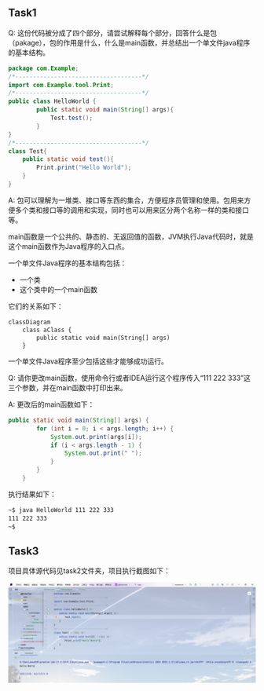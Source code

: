 ## Task1

Q: 这份代码被分成了四个部分，请尝试解释每个部分，回答什么是包（pakage），包的作用是什么，什么是main函数，并总结出一个单文件java程序的基本结构。

```java
package com.Example;
/*------------------------------------*/
import com.Example.tool.Print;
/*------------------------------------*/
public class HelloWorld {
        public static void main(String[] args){
            Test.test();
        }
}
/*------------------------------------*/
class Test{
    public static void test(){
        Print.print("Hello World");
    }
}
```

A: 包可以理解为一堆类、接口等东西的集合，方便程序员管理和使用。包用来方便多个类和接口等的调用和实现，同时也可以用来区分两个名称一样的类和接口等。

main函数是一个公共的、静态的、无返回值的函数，JVM执行Java代码时，就是这个main函数作为Java程序的入口点。

一个单文件Java程序的基本结构包括：

- 一个类
- 这个类中的一个main函数

它们的关系如下：

```mermaid
classDiagram
    class aClass {
        public static void main(String[] args)
    }
```

一个单文件Java程序至少包括这些才能够成功运行。

Q: 请你更改main函数，使用命令行或者IDEA运行这个程序传入“111 222 333”这三个参数，并在main函数中打印出来。

A: 更改后的main函数如下：

```java
public static void main(String[] args) {
        for (int i = 0; i < args.length; i++) {
            System.out.print(args[i]);
            if (i < args.length - 1) {
                System.out.print(" ");
            }
        }
    }
```

执行结果如下：

```bash
~$ java HelloWorld 111 222 333
111 222 333
~$
```

## Task3

项目具体源代码见task2文件夹，项目执行截图如下：

![项目执行截图](screenshot.png)